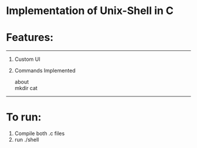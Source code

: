 # Implementation of Unix-Shell in C

# Features:
---
1. Custom UI
2. Commands Implemented

   about  
   mkdir 
   cat  

---
# To run:
1. Compile both .c files
2. run ./shell
